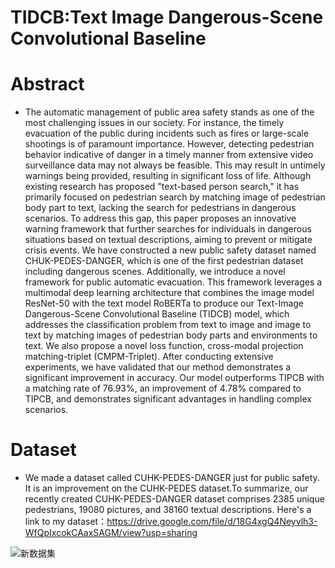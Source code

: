 # TIDCB:Text Image Dangerous-Scene Convolutional Baseline

# Abstract
- The automatic management of public area safety stands as one of the most challenging issues in our society. For instance, the timely evacuation of the public during incidents such as fires or large-scale shootings is of paramount importance. However, detecting pedestrian behavior indicative of danger in a timely manner from extensive video surveillance data may not always be feasible. This may result in untimely warnings being provided, resulting in significant loss of life. Although existing research has proposed "text-based person search," it has primarily focused on pedestrian search by matching image of pedestrian body part to text, lacking the search for pedestrians in dangerous scenarios.  To address this gap, this paper proposes an innovative warning framework that further searches for individuals in dangerous situations based on textual descriptions, aiming to prevent or mitigate crisis events. We have constructed a new public safety dataset named CHUK-PEDES-DANGER, which is one of the first pedestrian dataset including dangerous scenes. Additionally, we introduce a novel framework for public automatic evacuation. This framework leverages a multimodal deep learning architecture that combines the image model ResNet-50 with the text model RoBERTa to produce our Text-Image Dangerous-Scene Convolutional Baseline (TIDCB) model, which addresses the classification problem from text to image and image to text by matching images of pedestrian body parts and environments to text. We also propose a novel loss function, cross-modal projection matching-triplet (CMPM-Triplet). After conducting extensive experiments, we have validated that our method demonstrates a significant improvement in accuracy. Our model outperforms TIPCB with a matching rate of 76.93%, an improvement of 4.78% compared to TIPCB, and demonstrates significant advantages in handling complex scenarios.
  
# Dataset
- We made a dataset called CUHK-PEDES-DANGER just for public safety. It is an improvement on the CUHK-PEDES dataset.To summarize, our recently created CUHK-PEDES-DANGER dataset comprises 2385 unique pedestrians, 19080 pictures, and 38160 textual descriptions. Here's a link to my dataset：https://drive.google.com/file/d/18G4xgQ4Neyvlh3-WfQpIxcokCAaxSAGM/view?usp=sharing
  
![新数据集](https://github.com/Zfofo/TIDCB/assets/114211430/a79060fa-a0df-445c-9fa8-68f002d0e3b7)



